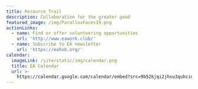 ```yaml
---
title: Resource Trail
description: Collaboration for the greater good
featured_image: /img/ParallaxFaces19.png
actionLinks:
  - name: Find or offer volunteering opportunities
    url: 'http://www.eawork.club/'
  - name: Subscribe to EA newsletter
    url: 'https://eahub.org/'
calendar:
  imageLink: /site/static/img/calendar.png
  title: EA Calendar
  url: >-
    https://calendar.google.com/calendar/embed?src=9b52kjqi2jhsu3quhcidrcp0gc@group.calendar.google.com&ctz=Europe/London&fbclid=IwAR0HrKbRLtbt_tMP-pFjTnV0qA5VuFRvUeYwEpAH3tIP8G9lJ2w0cFUeRRU&pli=1
---
```


